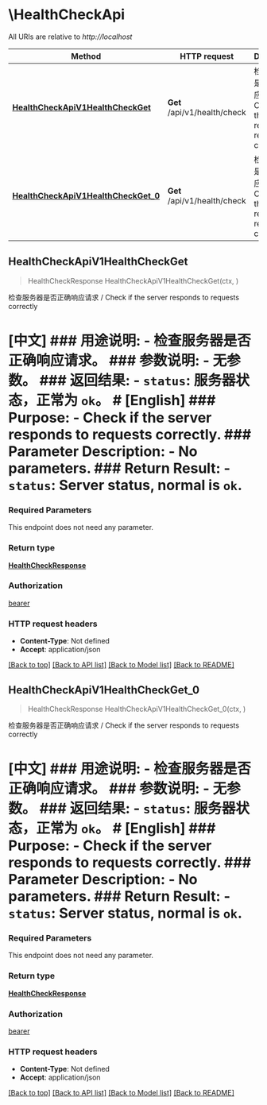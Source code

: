 # \HealthCheckApi

All URIs are relative to *http://localhost*

Method | HTTP request | Description
------------- | ------------- | -------------
[**HealthCheckApiV1HealthCheckGet**](HealthCheckApi.md#HealthCheckApiV1HealthCheckGet) | **Get** /api/v1/health/check | 检查服务器是否正确响应请求 / Check if the server responds to requests correctly
[**HealthCheckApiV1HealthCheckGet_0**](HealthCheckApi.md#HealthCheckApiV1HealthCheckGet_0) | **Get** /api/v1/health/check | 检查服务器是否正确响应请求 / Check if the server responds to requests correctly



## HealthCheckApiV1HealthCheckGet

> HealthCheckResponse HealthCheckApiV1HealthCheckGet(ctx, )

检查服务器是否正确响应请求 / Check if the server responds to requests correctly

# [中文]  ### 用途说明:  - 检查服务器是否正确响应请求。  ### 参数说明:  - 无参数。  ### 返回结果:  - `status`: 服务器状态，正常为 `ok`。  # [English]  ### Purpose:  - Check if the server responds to requests correctly.  ### Parameter Description:  - No parameters.  ### Return Result:  - `status`: Server status, normal is `ok`.

### Required Parameters

This endpoint does not need any parameter.

### Return type

[**HealthCheckResponse**](HealthCheckResponse.md)

### Authorization

[bearer](../README.md#bearer)

### HTTP request headers

- **Content-Type**: Not defined
- **Accept**: application/json

[[Back to top]](#) [[Back to API list]](../README.md#documentation-for-api-endpoints)
[[Back to Model list]](../README.md#documentation-for-models)
[[Back to README]](../README.md)


## HealthCheckApiV1HealthCheckGet_0

> HealthCheckResponse HealthCheckApiV1HealthCheckGet_0(ctx, )

检查服务器是否正确响应请求 / Check if the server responds to requests correctly

# [中文]  ### 用途说明:  - 检查服务器是否正确响应请求。  ### 参数说明:  - 无参数。  ### 返回结果:  - `status`: 服务器状态，正常为 `ok`。  # [English]  ### Purpose:  - Check if the server responds to requests correctly.  ### Parameter Description:  - No parameters.  ### Return Result:  - `status`: Server status, normal is `ok`.

### Required Parameters

This endpoint does not need any parameter.

### Return type

[**HealthCheckResponse**](HealthCheckResponse.md)

### Authorization

[bearer](../README.md#bearer)

### HTTP request headers

- **Content-Type**: Not defined
- **Accept**: application/json

[[Back to top]](#) [[Back to API list]](../README.md#documentation-for-api-endpoints)
[[Back to Model list]](../README.md#documentation-for-models)
[[Back to README]](../README.md)

